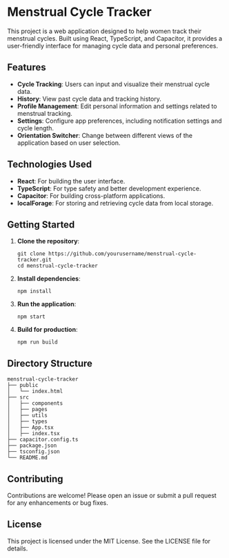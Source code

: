 # Menstrual Cycle Tracker

This project is a web application designed to help women track their menstrual cycles. Built using React, TypeScript, and Capacitor, it provides a user-friendly interface for managing cycle data and personal preferences.

## Features

- **Cycle Tracking**: Users can input and visualize their menstrual cycle data.
- **History**: View past cycle data and tracking history.
- **Profile Management**: Edit personal information and settings related to menstrual tracking.
- **Settings**: Configure app preferences, including notification settings and cycle length.
- **Orientation Switcher**: Change between different views of the application based on user selection.

## Technologies Used

- **React**: For building the user interface.
- **TypeScript**: For type safety and better development experience.
- **Capacitor**: For building cross-platform applications.
- **localForage**: For storing and retrieving cycle data from local storage.

## Getting Started

1. **Clone the repository**:
   ```
   git clone https://github.com/yourusername/menstrual-cycle-tracker.git
   cd menstrual-cycle-tracker
   ```

2. **Install dependencies**:
   ```
   npm install
   ```

3. **Run the application**:
   ```
   npm start
   ```

4. **Build for production**:
   ```
   npm run build
   ```

## Directory Structure

```
menstrual-cycle-tracker
├── public
│   └── index.html
├── src
│   ├── components
│   ├── pages
│   ├── utils
│   ├── types
│   ├── App.tsx
│   ├── index.tsx
├── capacitor.config.ts
├── package.json
├── tsconfig.json
└── README.md
```

## Contributing

Contributions are welcome! Please open an issue or submit a pull request for any enhancements or bug fixes.

## License

This project is licensed under the MIT License. See the LICENSE file for details.